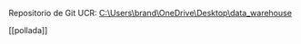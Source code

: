 Repositorio de Git UCR: [C:\Users\brand\OneDrive\Desktop\data_warehouse](<file:///C:\Users\brand\OneDrive\Desktop\data_warehouse>)

[[pollada]]